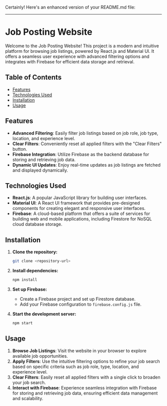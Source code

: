 Certainly! Here's an enhanced version of your README.md file:

---

# Job Posting Website

Welcome to the Job Posting Website! This project is a modern and intuitive platform for browsing job listings, powered by React.js and Material UI. It offers a seamless user experience with advanced filtering options and integrates with Firebase for efficient data storage and retrieval.

## Table of Contents

- [Features](#features)
- [Technologies Used](#technologies-used)
- [Installation](#installation)
- [Usage](#usage)


## Features

- **Advanced Filtering**: Easily filter job listings based on job role, job type, location, and experience level.
- **Clear Filters**: Conveniently reset all applied filters with the "Clear Filters" button.
- **Firebase Integration**: Utilize Firebase as the backend database for storing and retrieving job data.
- **Dynamic UI Updates**: Enjoy real-time updates as job listings are fetched and displayed dynamically.

## Technologies Used

- **React.js**: A popular JavaScript library for building user interfaces.
- **Material UI**: A React UI framework that provides pre-designed components for creating elegant and responsive user interfaces.
- **Firebase**: A cloud-based platform that offers a suite of services for building web and mobile applications, including Firestore for NoSQL cloud database storage.

## Installation

1. **Clone the repository:**

   ```bash
   git clone <repository-url>
   ```

2. **Install dependencies:**

   ```bash
   npm install
   ```

3. **Set up Firebase:**

   - Create a Firebase project and set up Firestore database.
   - Add your Firebase configuration to `firebase.config.js` file.

4. **Start the development server:**

   ```bash
   npm start
   ```

## Usage

1. **Browse Job Listings**: Visit the website in your browser to explore available job opportunities.
2. **Apply Filters**: Use the intuitive filtering options to refine your job search based on specific criteria such as job role, type, location, and experience level.
3. **Clear Filters**: Easily reset all applied filters with a single click to broaden your job search.
4. **Interact with Firebase**: Experience seamless integration with Firebase for storing and retrieving job data, ensuring efficient data management and scalability.

